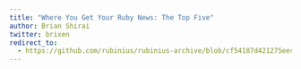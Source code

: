 ```yaml
---
title: "Where You Get Your Ruby News: The Top Five"
author: Brian Shirai
twitter: brixen
redirect_to:
  - https://github.com/rubinius/rubinius-archive/blob/cf54187d421275eec7d2db0abd5d4c059755b577/_posts/2015-10-12-where-you-get-your-ruby-news-the-top-five.markdown
---
```

